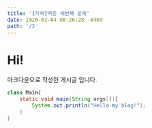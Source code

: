 ```yaml
---
title: '[자바]백준 세번째 문제'
date: 2020-02-04 08:26:28 -0400
path: '/3'
---
```


# Hi!

마크다운으로 작성한 게시글 입니다.

```java
class Main{
    static void main(String args[]){
        System.out.println("Hello my blog!");
    }
}
```
